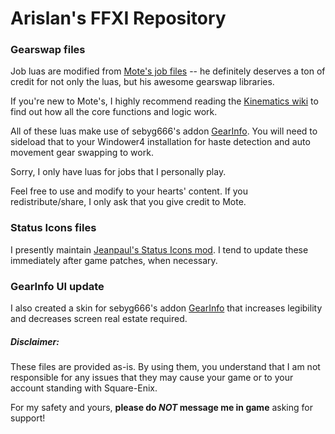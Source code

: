 # Arislan's FFXI Repository


### Gearswap files

Job luas are modified from [Mote's job files](https://github.com/Kinematics/GearSwap-Jobs) -- he definitely deserves a ton of credit for not only the luas, but his awesome gearswap libraries.

If you're new to Mote's, I highly recommend reading the [Kinematics wiki](https://github.com/Kinematics/GearSwap-Jobs/wiki) to find out how all the core functions and logic work.

All of these luas make use of sebyg666's addon [GearInfo](https://github.com/sebyg666/GearInfo).  You will need to sideload that to your Windower4 installation for haste detection and auto movement gear swapping to work.

Sorry, I only have luas for jobs that I personally play.

Feel free to use and modify to your hearts' content.  If you redistribute/share, I only ask that you give credit to Mote.

### Status Icons files

I presently maintain [Jeanpaul's Status Icons mod](http://ffxidats.caarrie.com/index.php?action=downloads;sa=view;down=1353).  I tend to update these immediately after game patches, when necessary.

### GearInfo UI update

I also created a skin for sebyg666's addon [GearInfo](https://github.com/sebyg666/GearInfo) that increases legibility and decreases screen real estate required.


##### Disclaimer:
These files are provided as-is.  By using them, you understand that I am not responsible for any issues that they may cause your game or to your account standing with Square-Enix.

For my safety and yours, **please do _NOT_ message me in game** asking for support!
